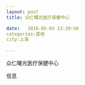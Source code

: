 ```yaml
--- 
layout: post 
title: 众仁曙光医疗保健中心

date:   2016-05-03 13:39:56 
categories:其他  
city:上海
  
--- 
```

   
众仁曙光医疗保健中心

信息

